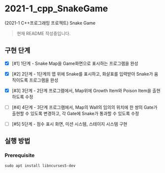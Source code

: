 # 2021-1_cpp_SnakeGame

(2021-1 C++프로그래밍 프로젝트) Snake Game

> 현재 README 작성중입니다.

## 구현 단계

- [x] [#1] 1단계 - Snake Map을 Game화면으로 표시하는 프로그램을 완성
- [x] [#2] 2단계 - 1단계의 맵 위에 Snake를 표시하고, 화살표를 입력받아 Snake가 움직이도록 프로그램을 완성
- [x] [#3] 3단계 - 2단계 프로그램에서, Map위에 Growth Item와 Poison Item을 출현하도록 수정
- [ ] [#4] 4단계 - 3단계 프로그램에서, Map의 Wall의 임의의 위치에 한 쌍의 Gate가 출현할 수 있도록 변경하고, 각 Gate에 Snake가 통과할 수 있도록 수정
- [ ] [#5] 5단계 - 점수 표시 화면, 미션 시스템, 스테이지 시스템 구현


## 실행 방법

### Prerequisite

```
sudo apt install libncurses5-dev
```

